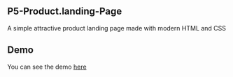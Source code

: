## P5-Product.landing-Page
A simple attractive product landing page made with modern HTML and CSS 


## Demo
You can see the demo [here](https://viper-landingpage.herokuapp.com/)
